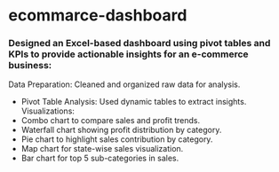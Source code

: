# ecommarce-dashboard
### Designed an Excel-based dashboard using pivot tables and KPIs to provide actionable insights for an e-commerce business:

Data Preparation: Cleaned and organized raw data for analysis.
- Pivot Table Analysis: Used dynamic tables to extract insights.
Visualizations:
- Combo chart to compare sales and profit trends.
- Waterfall chart showing profit distribution by category.
- Pie chart to highlight sales contribution by category.
- Map chart for state-wise sales visualization.
- Bar chart for top 5 sub-categories in sales.
 
